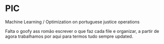 # PIC
Machine Learning / Optimization on portuguese justice operations


Falta o goofy ass romão escrever o que faz cada file e organizar, a partir de agora trabalhamos por aqui para termos tudo sempre updated.
